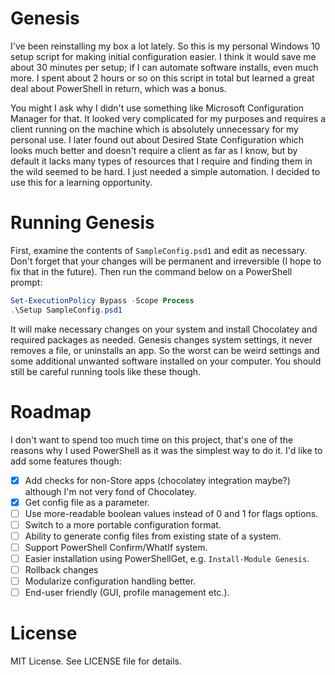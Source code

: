 # Genesis

I've been reinstalling my box a lot lately. So this is my personal Windows 10
setup script for making initial configuration easier. I think it would save
me about 30 minutes per setup; if I can automate software installs, even much
more. I spent about 2 hours or so on this script in total but learned a great
deal about PowerShell in return, which was a bonus.

You might I ask why I didn't use something like Microsoft Configuration Manager
for that. It looked very complicated for my purposes and requires a client running
on the machine which is absolutely unnecessary for my personal use. I later found
out about Desired State Configuration which looks much better and doesn't require 
a client as far as I know, but by default it lacks many types of resources that 
I require and finding them in the wild seemed to be hard. I just needed a simple 
automation. I decided to use this for a learning opportunity.

# Running Genesis

First, examine the contents of `SampleConfig.psd1` and edit as necessary. Don't
forget that your changes will be permanent and irreversible (I hope to fix that
in the future). Then run the command below on a PowerShell prompt:

```powershell
Set-ExecutionPolicy Bypass -Scope Process
.\Setup SampleConfig.psd1
```

It will make necessary changes on your system and install Chocolatey and required
packages as needed. Genesis changes system settings, it never removes a file, or 
uninstalls an app. So the worst can be weird settings and some additional unwanted
software installed on your computer. You should still be careful running tools like
these though.

# Roadmap

I don't want to spend too much time on this project, that's one of the
reasons why I used PowerShell as it was the simplest way to do it. I'd
like to add some features though:

* [X] Add checks for non-Store apps (chocolatey integration maybe?) although
  I'm not very fond of Chocolatey.
* [X] Get config file as a parameter.
* [ ] Use more-readable boolean values instead of 0 and 1 for flags options.
* [ ] Switch to a more portable configuration format.
* [ ] Ability to generate config files from existing state of a system.
* [ ] Support PowerShell Confirm/WhatIf system.
* [ ] Easier installation using PowerShellGet, e.g. `Install-Module Genesis`.
* [ ] Rollback changes
* [ ] Modularize configuration handling better.
* [ ] End-user friendly (GUI, profile management etc.).

# License

MIT License. See LICENSE file for details.
